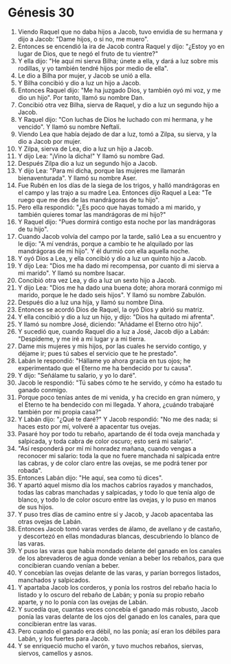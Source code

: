 # Génesis 30

1. Viendo Raquel que no daba hijos a Jacob, tuvo envidia de su hermana y dijo a Jacob: "Dame hijos, o si no, me muero".  
2. Entonces se encendió la ira de Jacob contra Raquel y dijo: "¿Estoy yo en lugar de Dios, que te negó el fruto de tu vientre?"  
3. Y ella dijo: "He aquí mi sierva Bilha; únete a ella, y dará a luz sobre mis rodillas, y yo también tendré hijos por medio de ella".  
4. Le dio a Bilha por mujer, y Jacob se unió a ella.  
5. Y Bilha concibió y dio a luz un hijo a Jacob.  
6. Entonces Raquel dijo: "Me ha juzgado Dios, y también oyó mi voz, y me dio un hijo". Por tanto, llamó su nombre Dan.  
7. Concibió otra vez Bilha, sierva de Raquel, y dio a luz un segundo hijo a Jacob.  
8. Y Raquel dijo: "Con luchas de Dios he luchado con mi hermana, y he vencido". Y llamó su nombre Neftalí.  
9. Viendo Lea que había dejado de dar a luz, tomó a Zilpa, su sierva, y la dio a Jacob por mujer.  
10. Y Zilpa, sierva de Lea, dio a luz un hijo a Jacob.  
11. Y dijo Lea: "¡Vino la dicha!" Y llamó su nombre Gad.  
12. Después Zilpa dio a luz un segundo hijo a Jacob.  
13. Y dijo Lea: "Para mi dicha, porque las mujeres me llamarán bienaventurada". Y llamó su nombre Aser.  
14. Fue Rubén en los días de la siega de los trigos, y halló mandrágoras en el campo y las trajo a su madre Lea. Entonces dijo Raquel a Lea: "Te ruego que me des de las mandrágoras de tu hijo".  
15. Pero ella respondió: "¿Es poco que hayas tomado a mi marido, y también quieres tomar las mandrágoras de mi hijo?"  
16. Y Raquel dijo: "Pues dormirá contigo esta noche por las mandrágoras de tu hijo".  
17. Cuando Jacob volvía del campo por la tarde, salió Lea a su encuentro y le dijo: "A mí vendrás, porque a cambio te he alquilado por las mandrágoras de mi hijo". Y él durmió con ella aquella noche.  
18. Y oyó Dios a Lea, y ella concibió y dio a luz un quinto hijo a Jacob.  
19. Y dijo Lea: "Dios me ha dado mi recompensa, por cuanto di mi sierva a mi marido". Y llamó su nombre Isacar.  
20. Concibió otra vez Lea, y dio a luz un sexto hijo a Jacob.  
21. Y dijo Lea: "Dios me ha dado una buena dote; ahora morará conmigo mi marido, porque le he dado seis hijos". Y llamó su nombre Zabulón.  
22. Después dio a luz una hija, y llamó su nombre Dina.  
23. Entonces se acordó Dios de Raquel, la oyó Dios y abrió su matriz.  
24. Y ella concibió y dio a luz un hijo, y dijo: "Dios ha quitado mi afrenta".  
25. Y llamó su nombre José, diciendo: "Añádame el Eterno otro hijo".  
26. Y sucedió que, cuando Raquel dio a luz a José, Jacob dijo a Labán: "Despídeme, y me iré a mi lugar y a mi tierra.  
27. Dame mis mujeres y mis hijos, por las cuales he servido contigo, y déjame ir; pues tú sabes el servicio que te he prestado".  
28. Labán le respondió: "Hállame yo ahora gracia en tus ojos; he experimentado que el Eterno me ha bendecido por tu causa".  
29. Y dijo: "Señálame tu salario, y yo lo daré".  
30. Jacob le respondió: "Tú sabes cómo te he servido, y cómo ha estado tu ganado conmigo.  
31. Porque poco tenías antes de mi venida, y ha crecido en gran número, y el Eterno te ha bendecido con mi llegada. Y ahora, ¿cuándo trabajaré también por mi propia casa?"  
32. Y Labán dijo: "¿Qué te daré?" Y Jacob respondió: "No me des nada; si haces esto por mí, volveré a apacentar tus ovejas.  
33. Pasaré hoy por todo tu rebaño, apartando de él toda oveja manchada y salpicada, y toda cabra de color oscuro; esto será mi salario".  
34. "Así responderá por mí mi honradez mañana, cuando vengas a reconocer mi salario: toda la que no fuere manchada ni salpicada entre las cabras, y de color claro entre las ovejas, se me podrá tener por robada".  
35. Entonces Labán dijo: "He aquí, sea como tú dices".  
36. Y apartó aquel mismo día los machos cabríos rayados y manchados, todas las cabras manchadas y salpicadas, y todo lo que tenía algo de blanco, y todo lo de color oscuro entre las ovejas, y lo puso en manos de sus hijos.  
37. Y puso tres días de camino entre sí y Jacob, y Jacob apacentaba las otras ovejas de Labán.  
38. Entonces Jacob tomó varas verdes de álamo, de avellano y de castaño, y descortezó en ellas mondaduras blancas, descubriendo lo blanco de las varas.  
39. Y puso las varas que había mondado delante del ganado en los canales de los abrevaderos de agua donde venían a beber los rebaños, para que concibieran cuando venían a beber.  
40. Y concebían las ovejas delante de las varas, y parían borregos listados, manchados y salpicados.  
41. Y apartaba Jacob los corderos, y ponía los rostros del rebaño hacia lo listado y lo oscuro del rebaño de Labán; y ponía su propio rebaño aparte, y no lo ponía con las ovejas de Labán.  
42. Y sucedía que, cuantas veces concebía el ganado más robusto, Jacob ponía las varas delante de los ojos del ganado en los canales, para que concibieran entre las varas.  
43. Pero cuando el ganado era débil, no las ponía; así eran los débiles para Labán, y los fuertes para Jacob.  
44. Y se enriqueció mucho el varón, y tuvo muchos rebaños, siervas, siervos, camellos y asnos.
